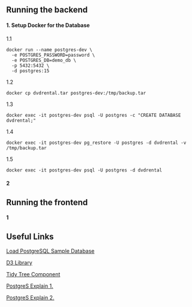## Running the backend

#### 1. Setup Docker for the Database

1.1

```
docker run --name postgres-dev \
  -e POSTGRES_PASSWORD=password \
  -e POSTGRES_DB=demo_db \
  -p 5432:5432 \
  -d postgres:15
```

1.2

```
docker cp dvdrental.tar postgres-dev:/tmp/backup.tar
```

1.3

```
docker exec -it postgres-dev psql -U postgres -c "CREATE DATABASE dvdrental;"
```

1.4

```
docker exec -it postgres-dev pg_restore -U postgres -d dvdrental -v /tmp/backup.tar
```

1.5

```
docker exec -it postgres-dev psql -U postgres -d dvdrental
```

#### 2

## Running the frontend

#### 1

## Useful Links

[Load PostgreSQL Sample Database](https://neon.com/postgresql/postgresql-getting-started/load-postgresql-sample-database)

[D3 Library](https://d3js.org/d3-hierarchy/tree)

[Tidy Tree Component](https://observablehq.com/@d3/tree-component)

[PostgreS Explain 1.](https://www.postgresql.org/docs/current/using-explain.html)

[PostgreS Explain 2.](https://www.postgresql.org/docs/current/sql-explain.html)
